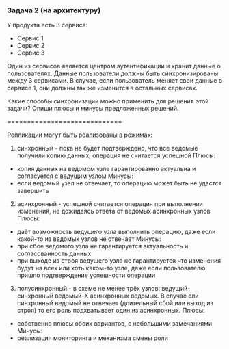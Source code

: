 ### **Задача 2 (на архитектуру)**

У продукта есть 3 сервиса:

- Сервис 1
- Сервис 2
- Сервис 3

Один из сервисов является центром аутентификации и хранит данные о пользователях. 
Данные пользователи должны быть синхронизированы между 3 сервисами. 
В случае, если пользователь меняет свои данные в сервисе 1, они должны так же изменится в остальных сервисах.

Какие способы синхронизации можно применить для решения этой задачи? Опиши плюсы и минусы предложенных решений.


=============================

Репликации могут быть реализованы в режимах:
1. синхронный - пока не будет подтверждено, что все ведомые получили копию данных, операция не считается успешной
Плюсы:
- копия данных на ведомом узле гарантированно актуальна и согласуется с ведущим узлом
Минусы:
- если ведомый узел не отвечает, то операцию может быть не удастся завершить

2. асинхронный - успешной считается операция при выполнении изменения, не дожидаясь ответа от ведомых асинхронных узлов
Плюсы:
- даёт возможность ведущего узла выполнить операцию, даже если какой-то из ведомых узлов не отвечает
Минусы:
- при сбое ведомого узла не гарантируется актуальность и согласованность данных
- при выходе из строя ведущего узла не гарантируется что изменения будут на всех или хоть каком-то узле, даже если пользователю пришло подтверждение успешности операции

3. полусинхронный - в схеме не менее трёх узлов: ведущий-синхронный ведомый-X асинхронных ведомых. В случае сли синхронный ведомый не отвечает (длительный сбой или выход из строя) то его роль подхватывает один из асинхронных.
Плюсы:
- собственно плюсы обоих вариантов, с небольшими замечаниями
Минусы:
- реализация мониторинга и механизма смены роли
